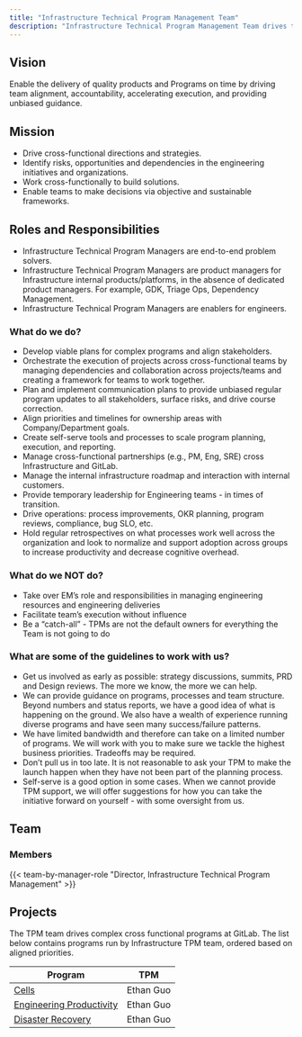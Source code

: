 ```yaml
---
title: "Infrastructure Technical Program Management Team"
description: "Infrastructure Technical Program Management Team drives the planning, execution, and delivery of complex infrastructure projects across Engineering and Product."
---
```


## Vision

Enable the delivery of quality products and Programs on time by driving team alignment, accountability, accelerating execution, and providing unbiased guidance.

## Mission

- Drive cross-functional directions and strategies.
- Identify risks, opportunities and dependencies in the engineering initiatives and organizations. 
- Work cross-functionally to build solutions. 
- Enable teams to make decisions via objective and sustainable frameworks. 

## Roles and Responsibilities

- Infrastructure Technical Program Managers are end-to-end problem solvers.
- Infrastructure Technical Program Managers are product managers for Infrastructure internal products/platforms, in the absence of dedicated product managers. For example, GDK, Triage Ops, Dependency Management.
- Infrastructure Technical Program Managers are enablers for engineers.

### What do we do?

- Develop viable plans for complex programs and align stakeholders.
- Orchestrate the execution of projects across cross-functional teams by managing dependencies and collaboration across projects/teams and creating a framework for teams to work together.
- Plan and implement communication plans to provide unbiased regular program updates to all stakeholders, surface risks, and drive course correction.
- Align priorities and timelines for ownership areas with Company/Department goals.
- Create self-serve tools and processes to scale program planning, execution, and reporting.
- Manage cross-functional partnerships (e.g., PM, Eng, SRE) cross Infrastructure and GitLab.
- Manage the internal infrastructure roadmap and interaction with internal customers.  
- Provide temporary leadership for Engineering teams - in times of transition.   
- Drive operations: process improvements, OKR planning, program reviews, compliance, bug SLO, etc.
- Hold regular retrospectives on what processes work well across the organization and look to normalize and support adoption across groups to increase productivity and decrease cognitive overhead.

### What do we NOT do?

- Take over EM’s role and responsibilities in managing engineering resources and engineering deliveries
- Facilitate team’s execution without influence
- Be a “catch-all” - TPMs are not the default owners for everything the Team is not going to do

### What are some of the guidelines to work with us?

- Get us involved as early as possible: strategy discussions, summits, PRD and Design reviews.  The more we know, the more we can help.  
- We can provide guidance on programs, processes and team structure.  Beyond numbers and status reports, we have a good idea of what is happening on the ground.  We also have a wealth of experience running diverse programs and have seen many success/failure patterns.  
- We have limited bandwidth and therefore can take on a limited number of programs.  We will work with you to make sure we tackle the highest business priorities.  Tradeoffs may be required.
- Don’t pull us in too late.  It is not reasonable to ask your TPM to make the launch happen when they have not been part of the planning process.
- Self-serve is a good option in some cases.  When we cannot provide TPM support, we will offer suggestions for how you can take the initiative forward on yourself - with some oversight from us.

## Team
### Members

{{< team-by-manager-role "Director, Infrastructure Technical Program Management" >}}

## Projects

The TPM team drives complex cross functional programs at GitLab. The list below contains programs run by Infrastructure TPM team, ordered based on aligned priorities.
 
 | Program  | TPM |
| -------  | ----- |
| [Cells](https://docs.gitlab.com/ee/architecture/blueprints/cells/) | Ethan Guo | 
| [Engineering Productivity](https://handbook.gitlab.com/handbook/engineering/infrastructure/engineering-productivity/#projects) | Ethan Guo |
| [Disaster Recovery](https://gitlab-com.gitlab.io/-/content-sites/internal-handbook/-/jobs/6193598265/artifacts/public/handbook/engineering/disaster-recovery.html) | Ethan Guo|


